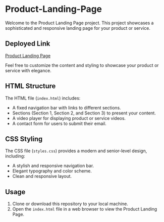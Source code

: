 # Product-Landing-Page

Welcome to the Product Landing Page project. This project showcases a sophisticated and responsive landing page for your product or service.

## Deployed Link
[Product Landing Page](https://hadep275.github.io/Product-Landing-Page/)

Feel free to customize the content and styling to showcase your product or service with elegance.

## HTML Structure

The HTML file (`index.html`) includes:
- A fixed navigation bar with links to different sections.
- Sections (Section 1, Section 2, and Section 3) to present your content.
- A video player for displaying product or service videos.
- A contact form for users to submit their email.

## CSS Styling

The CSS file (`styles.css`) provides a modern and senior-level design, including:
- A stylish and responsive navigation bar.
- Elegant typography and color scheme.
- Clean and responsive layout.

## Usage

1. Clone or download this repository to your local machine.
2. Open the `index.html` file in a web browser to view the Product Landing Page.


